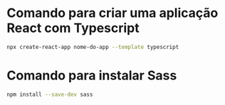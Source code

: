 # Comando para criar uma aplicação React com Typescript

```bash
npx create-react-app nome-do-app --template typescript
```

# Comando para instalar Sass

```bash
npm install --save-dev sass
```